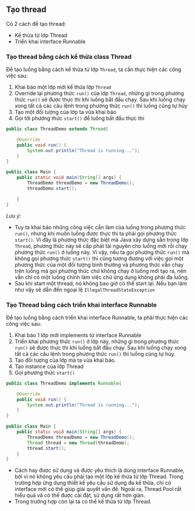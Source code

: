 ## Tạo thread    
Có 2 cách để tạo thread:  
- Kế thừa từ lớp Thread  
- Triển khai interface Runnable  

### Tạo thread bằng cách kế thừa class Thread  
Để tạo luồng bằng cách kế thừa từ lớp `Thread`, ta cần thực hiện các công việc sau: 
1. Khai báo một lớp mới kế thừa lớp `Thread`  
2. Override lại phương thức `run()` của lớp `Thread`, những gì trong phương thức `run()` sẽ được thực thi khi luồng bắt đầu chạy. Sau khi luồng chạy xong tất cả các câu lệnh trong phương thức `run()` thì luồng cũng tự hủy  
3. Tạo một đối tượng của lớp ta vừa khai báo  
4. Gọi tới phương thức `start()` để luồng bắt đầu thực thi  

```java
public class ThreadDemo extends Thread{

    @Override
    public void run() {
        System.out.println("Thread is running...");
    }
}
```

```java
public class Main {
    public static void main(String[] args) {
        ThreadDemo threadDemo = new ThreadDemo();
        threadDemo.start();

    }
}
```

*Lưu ý*: 
- Tuy ta khai báo những công việc cần làm của luồng trong phương thức `run()`, nhưng khi muốn luồng được thực thi ta phải gọi phương thức `start()`. Vì đây là phương thức đặc biệt mà Java xây dựng sẵn trong lớp `Thread`, phương thức này sẽ cấp phát tài nguyên cho luồng mới rồi chạy phương thức `run()` ở luồng này. Vì vậy, nếu ta gọi phương thức `run()` mà không gọi phương thức `start()` thì cũng tương đương với việc gọi một phương thức của một đối tượng bình thường và phương thức vẫn chạy trên luồng mà gọi phương thức chứ không chạy ở luồng mới tạo ra, nên vẫn chỉ có một luồng chính làm việc chứ ứng dụng không phải đa luồng.  
- Sau khi start một thread, nó không bao giờ có thể start lại. Nếu bạn làm như vậy sẽ dẫn đến ngoại lệ `IllegalThreadStateException`  

### Tạo Thread bằng cách triển khai interface Runnable  
Để tạo luồng bằng cách triển khai interface Runnable, ta phải thực hiện các công việc sau:  
1. Khai báo 1 lớp mới implements từ interface Runnable   
2. Triển khai phương thức `run()` ở lớp này, những gì trong phương thức `run()` sẽ được thực thi khi luồng bắt đầu chạy. Sau khi luồng chạy xong tất cả các câu lệnh trong phương thức `run()` thì luồng cũng tự hủy. 
3. Tạo đối tượng của lớp mà ta vừa khai báo. 
4. Tạo instance của lớp Thread  
5. Gọi phương thức `start()`

```java
public class ThreadDemo implements Runnable{

    @Override
    public void run() {
        System.out.println("Thread is running...");
    }
}
```

```java
public class Main {
    public static void main(String[] args) {
        ThreadDemo threadDemo = new ThreadDemo();
        Thread thread = new Thread(threadDemo);
        thread.start();
    }
}
```

- Cách hay được sử dụng và được yêu thích là dùng interface Runnable, bởi vì nó không yêu cầu phải tạo một lớp kế thừa từ lớp Thread. Trong trường hợp ứng dụng thiết kế yêu cầu sử dụng đa kế thừa, chỉ có interface mới có thể giúp giải quyết vấn đề. Ngoài ra, Thread Pool rất hiểu quả và có thể được cài đặt, sử dụng rất hơn giản.
- Trong trường hợp còn lại ta có thể kế thừa từ lớp Thread.